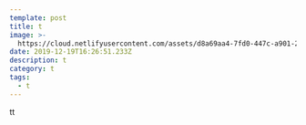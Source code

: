 ```yaml
---
template: post
title: t
image: >-
  https://cloud.netlifyusercontent.com/assets/d8a69aa4-7fd0-447c-a901-2dc90447994d/78ca4434-832e-453e-b080-822b607d6880/netlify.png
date: 2019-12-19T16:26:51.233Z
description: t
category: t
tags:
  - t
---
```

tt
